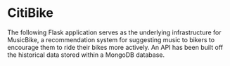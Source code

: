 CitiBike
======

The following Flask application serves as the underlying infrastructure for MusicBike, a recommendation system for suggesting music to bikers to encourage them to ride their bikes more actively. An API has been built off the historical data stored within a MongoDB database.


